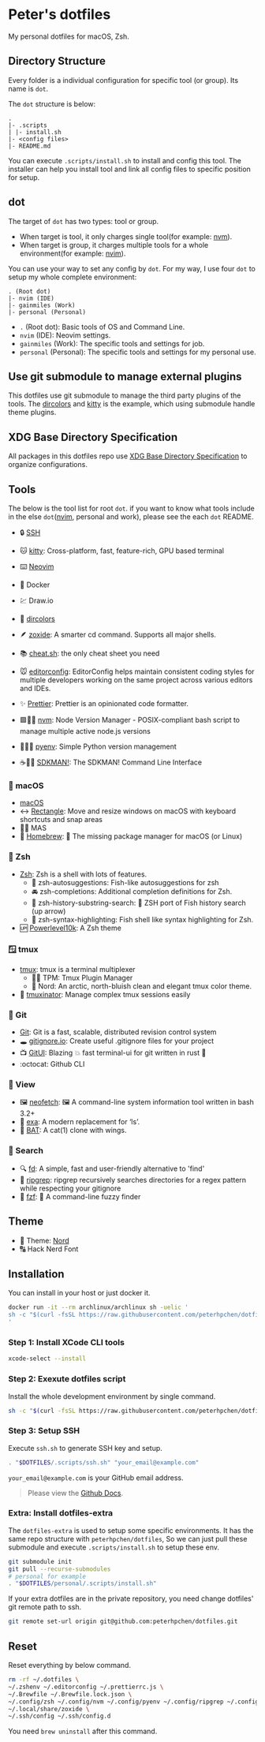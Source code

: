 # Peter's dotfiles

My personal dotfiles for macOS, Zsh.

## Directory Structure

Every folder is a individual configuration for specific tool (or group). Its name is `dot`.

The `dot` structure is below:

```
.
|- .scripts
| |- install.sh
|- <config files>
|- README.md
```

You can execute `.scripts/install.sh` to install and config this tool. The installer can help you install tool and link all config files to specific position for setup.

## dot

The target of `dot` has two types: tool or group.

- When target is tool, it only charges single tool(for example: [nvm](./dots/nvm/)).
- When target is group, it charges multiple tools for a whole environment(for example: [nvim](https://github.com/peterhpchen/nvim)).

You can use your way to set any config by `dot`. For my way, I use four `dot` to setup my whole complete environment:

```
. (Root dot)
|- nvim (IDE)
|- gainmiles (Work)
|- personal (Personal)
```

- `.` (Root dot): Basic tools of OS and Command Line.
- `nvim` (IDE): Neovim settings.
- `gainmiles` (Work): The specific tools and settings for job.
- `personal` (Personal): The specific tools and settings for my personal use.

## Use git submodule to manage external plugins

This dotfiles use git submodule to manage the third party plugins of the tools.
The [dircolors](./dots/dircolors/) and [kitty](./dots/kitty/) is the example,
which using submodule handle theme plugins.

## XDG Base Directory Specification

All packages in this dotfiles repo use [XDG Base Directory Specification](https://specifications.freedesktop.org/basedir-spec/basedir-spec-latest.html) to organize configurations.

## Tools

The below is the tool list for root `dot`. if you want to know what tools include in the else `dot`([nvim](https://github.com/peterhpchen/nvim), personal and work), please see the each `dot` README.

- :lock: [SSH](./dots/ssh/)

- :cat: [kitty](./dots/kitty/): Cross-platform, fast, feature-rich, GPU based terminal

- :keyboard: [Neovim](https://github.com/peterhpchen/nvim)

- :whale: Docker
- :chart: Draw.io

- :rainbow: [dircolors](./dots/dircolors/)

- :feather: [zoxide](./dots/zoxide/): A smarter cd command. Supports all major shells.
- :books: [cheat.sh](./dots/cheat.sh/): the only cheat sheet you need

- :mouse: [editorconfig](./dots/editorconfig/): EditorConfig helps maintain consistent coding styles for multiple developers working on the same project across various editors and IDEs.
- :sparkles: [Prettier](./dots/prettier/): Prettier is an opinionated code formatter.

- :green_square::pilot: [nvm](./dots/nvm/): Node Version Manager - POSIX-compliant bash script to manage multiple active node.js versions
- :snake::pilot: [pyenv](./dots/pyenv/): Simple Python version management
- :coffee::pilot: [SDKMAN!](./dots/sdkman/): The SDKMAN! Command Line Interface

### :apple: macOS

- [macOS](./dots/macos/)
- :left_right_arrow: [Rectangle](./dots/rectangle/): Move and resize windows on macOS with keyboard shortcuts and snap areas
- :pilot: MAS
- :beer: [Homebrew](./dots/homebrew/): :beer: The missing package manager for macOS (or Linux)

### :shell: Zsh

- [Zsh](./dots/zsh/): Zsh is a shell with lots of features.
  - :page_facing_up: zsh-autosuggestions: Fish-like autosuggestions for zsh
  - :oncoming_automobile: zsh-completions: Additional completion definitions for Zsh.
  - :newspaper: zsh-history-substring-search: :tropical_fish: ZSH port of Fish history search (up arrow)
  - :rainbow: zsh-syntax-highlighting: Fish shell like syntax highlighting for Zsh.
- :up: [Powerlevel10k](./dots/powerlevel10k/): A Zsh theme

### :window: tmux

- [tmux](./dots/tmux/): tmux is a terminal multiplexer
  - :pilot: TPM: Tmux Plugin Manager
  - :art: Nord: An arctic, north-bluish clean and elegant tmux color theme.
- :bookmark: [tmuxinator](./dots/tmuxinator/): Manage complex tmux sessions easily

### :christmas_tree: Git

- [Git](./dots/git/): Git is a fast, scalable, distributed revision control system
- :hole: [gitignore.io](./dots/gitignore.io/): Create useful .gitignore files for your project
- :tv: [GitUI](./dots/gitui/): Blazing :boom: fast terminal-ui for git written in rust :crab:
- :octocat: Github CLI

### :eyes: View

- :framed_picture: [neofetch](./dots/neofetch/): :framed_picture: A command-line system information tool written in bash 3.2+
- :scroll: [exa](./dots/exa/): A modern replacement for ‘ls’.
- :bat: [BAT](./dots/bat/): A cat(1) clone with wings.

### :flashlight: Search

- :mag: [fd](./dots/fd/): A simple, fast and user-friendly alternative to 'find'
- :mag_right: [ripgrep](./dots/ripgrep/): ripgrep recursively searches directories for a regex pattern while respecting your gitignore
- :cherry_blossom: [fzf](./dots/fzf/): :cherry_blossom: A command-line fuzzy finder

## Theme

- :art: Theme: [Nord](https://www.nordtheme.com/)
- :capital_abcd: Hack Nerd Font

## Installation

You can install in your host or just docker it.

```sh
docker run -it --rm archlinux/archlinux sh -uelic '
sh -c "$(curl -fsSL https://raw.githubusercontent.com/peterhpchen/dotfiles/support-archlinux/.scripts/install.archlinux.sh)"zsh
'
```

### Step 1: Install XCode CLI tools

```sh
xcode-select --install
```

### Step 2: Exexute dotfiles script

Install the whole development environment by single command.

```sh
sh -c "$(curl -fsSL https://raw.githubusercontent.com/peterhpchen/dotfiles/main/.scripts/install.sh)"
```

### Step 3: Setup SSH

Execute `ssh.sh` to generate SSH key and setup.

```sh
. "$DOTFILES/.scripts/ssh.sh" "your_email@example.com"
```

`your_email@example.com` is your GitHub email address.

> Please view the [Github Docs](https://docs.github.com/en/authentication/connecting-to-github-with-ssh/generating-a-new-ssh-key-and-adding-it-to-the-ssh-agent).

### Extra: Install dotfiles-extra

The `dotfiles-extra` is used to setup some specific environments. It has the same repo structure with `peterhpchen/dotfiles`, So we can just pull these submodule and execute `.scripts/install.sh` to setup these env.

```sh
git submodule init
git pull --recurse-submodules
# personal for example
. "$DOTFILES/personal/.scripts/install.sh"
```

If your extra dotfiles are in the private repository, you need change dotfiles' git remote path to ssh.

```sh
git remote set-url origin git@github.com:peterhpchen/dotfiles.git
```

## Reset

Reset everything by below command.

```sh
rm -rf ~/.dotfiles \
~/.zshenv ~/.editorconfig ~/.prettierrc.js \
~/.Brewfile ~/.Brewfile.lock.json \
~/.config/zsh ~/.config/nvm ~/.config/pyenv ~/.config/ripgrep ~/.config/fzf ~/.config/neofetch ~/.config/tmux ~/.config/kitty ~/.config/git ~/.config/sdkman ~/.config/tmuxinator ~/.config/gh ~/.config/gitui \
~/.local/share/zoxide \
~/.ssh/config ~/.ssh/config.d
```

You need `brew uninstall` after this command.
